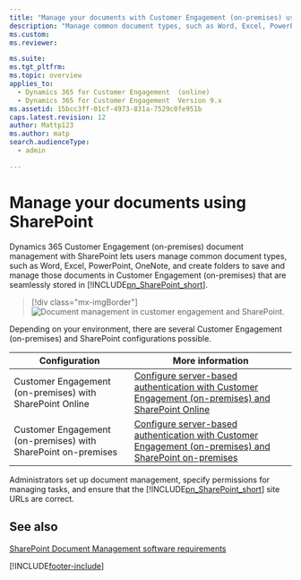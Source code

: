 ```yaml
---
title: "Manage your documents with Customer Engagement (on-premises) using SharePoint | MicrosoftDocs"
description: "Manage common document types, such as Word, Excel, PowerPoint, OneNote, and create folders to save and manage those documents in Customer Engagement."
ms.custom: 
ms.reviewer: 

ms.suite: 
ms.tgt_pltfrm: 
ms.topic: overview
applies_to: 
  - Dynamics 365 for Customer Engagement  (online)
  - Dynamics 365 for Customer Engagement  Version 9.x
ms.assetid: 15bcc3ff-01cf-4973-831a-7529c0fe951b
caps.latest.revision: 12
author: Mattp123
ms.author: matp
search.audienceType: 
  - admin

---
```

# Manage your documents using SharePoint

Dynamics 365 Customer Engagement (on-premises) document management with SharePoint lets users manage common document types, such as Word, Excel, PowerPoint, OneNote, and create folders to save and manage those documents in Customer Engagement (on-premises) that are seamlessly stored in [!INCLUDE[pn_SharePoint_short](../includes/pn-sharepoint-short.md)]. 

> [!div class="mx-imgBorder"] 
> ![Document management in customer engagement and SharePoint.](media/sp-ce-doc-management.png "Document management in customer engagement and SharePoint")

Depending on your environment, there are several Customer Engagement (on-premises) and SharePoint configurations possible. 


|Configuration  |More information  |
|---------|---------|
|Customer Engagement (on-premises) with SharePoint Online     |  [Configure server-based authentication with Customer Engagement (on-premises) and SharePoint Online](on-prem-server-based-sharepoint-online.md)       |
|Customer Engagement (on-premises) with SharePoint on-premises     | [Configure server-based authentication with Customer Engagement (on-premises) and SharePoint on-premises](on-prem-server-based-sharepoint-on-prem.md)        |

Administrators set up document management, specify permissions for managing tasks, and ensure that the [!INCLUDE[pn_SharePoint_short](../includes/pn-sharepoint-short.md)] site URLs are correct.  
  
## See also
[SharePoint Document Management software requirements](sharepoint-document-management-software-requirements.md) <br />


[!INCLUDE[footer-include](../../../includes/footer-banner.md)]
